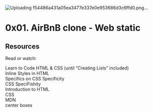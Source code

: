 ![Uploading f54486a431a05ea3477e337e0e953686d3c6ffd0.png…]()
# 0x01. AirBnB clone - Web static

## Resources  
Read or watch:  

Learn to Code HTML & CSS (until “Creating Lists” included)  
Inline Styles in HTML   
Specifics on CSS Specificity  
CSS SpeciFishity   
Introduction to HTML   
CSS  
MDN  
center boxes  
